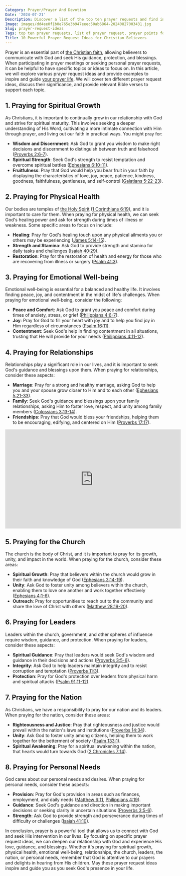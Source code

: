 ```yaml
---
Category: Prayer/Prayer And Devotion
Date: '2024-07-21'
Description: Discover a list of the top ten prayer requests and find inspiration for your own prayer meetings. Explore examples of effective prayer requests and gain ideas for meaningful and impactful prayers.
Image: images/dd4ee0f1b0e765e3b947eeec50ab6864-20240827003431.jpg
Slug: prayer-request-ideas
Tags: top ten prayer requests, list of prayer request, prayer points for prayer meetings, prayer request list, example of a prayer request, examples of prayer requests, sample prayer list, good prayer requests, prayer request ideas, prayer request examples, christian prayer meeting topics, prayer meeting topics
Title: 10 Powerful Prayer Request Ideas for Christian Believers
---
```


Prayer is an essential part of [the Christian faith](/ultimate-guide-best-order-to-read-the-bible-for-beginners), allowing believers to communicate with God and seek His guidance, protection, and blessings. When participating in prayer meetings or seeking personal prayer requests, it can be helpful to have specific topics or ideas to focus on. In this article, we will explore various prayer request ideas and provide examples to inspire and guide [your prayer life](/prayer-life). We will cover ten different prayer request ideas, discuss their significance, and provide relevant Bible verses to support each topic.

## 1. Praying for Spiritual Growth

As Christians, it is important to continually grow in our relationship with God and strive for spiritual maturity. This involves seeking a deeper understanding of His Word, cultivating a more intimate connection with Him through prayer, and living out our faith in practical ways. You might pray for:

- **Wisdom and Discernment**: Ask God to grant you wisdom to make right decisions and discernment to distinguish between truth and falsehood ([Proverbs 2:6-7](https://www.bibleref.com/Proverbs/2/Proverbs-2-6.html)).
- **Spiritual Strength**: Seek God's strength to resist temptation and overcome spiritual battles ([Ephesians 6:10-11](https://www.bibleref.com/Ephesians/6/Ephesians-6-10.html)).
- **Fruitfulness**: Pray that God would help you bear fruit in your faith by displaying the characteristics of love, joy, peace, patience, kindness, goodness, faithfulness, gentleness, and self-control ([Galatians 5:22-23](https://www.bibleref.com/Galatians/5/Galatians-5-22.html)).

## 2. Praying for Physical Health

Our bodies are temples of [the Holy Spirit](/unlocking-the-power-of-the-word-of-knowledge-a-comprehensive-guide-for-christian-believers) ([1 Corinthians 6:19](https://www.bibleref.com/1-Corinthians/6/1-Corinthians-6-19.html)), and it is important to care for them. When praying for physical health, we can seek God's healing power and ask for strength during times of illness or weakness. Some specific areas to focus on include:

- **Healing**: Pray for God's healing touch upon any physical ailments you or others may be experiencing ([James 5:14-15](https://www.bibleref.com/James/5/James-5-14.html)).
- **Strength and Stamina**: Ask God to provide strength and stamina for daily tasks and challenges ([Isaiah 40:29](https://www.bibleref.com/Isaiah/40/Isaiah-40-29.html)).
- **Restoration**: Pray for the restoration of health and energy for those who are recovering from illness or surgery ([Psalm 41:3](https://www.bibleref.com/Psalm/41/Psalm-41-3.html)).

## 3. Praying for Emotional Well-being

Emotional well-being is essential for a balanced and healthy life. It involves finding peace, joy, and contentment in the midst of life's challenges. When praying for emotional well-being, consider the following:

- **Peace and Comfort**: Ask God to grant you peace and comfort during times of anxiety, stress, or grief ([Philippians 4:6-7](https://www.bibleref.com/Philippians/4/Philippians-4-6.html)).
- **Joy**: Pray for God to fill your heart with joy and to help you find joy in Him regardless of circumstances ([Psalm 16:11](https://www.bibleref.com/Psalm/16/Psalm-16-11.html)).
- **Contentment**: Seek God's help in finding contentment in all situations, trusting that He will provide for your needs ([Philippians 4:11-12](https://www.bibleref.com/Philippians/4/Philippians-4-11.html)).

## 4. Praying for Relationships

Relationships play a significant role in our lives, and it is important to seek God's guidance and blessings upon them. When praying for relationships, consider these aspects:

- **Marriage**: Pray for a strong and healthy marriage, asking God to help you and your spouse grow closer to Him and to each other ([Ephesians 5:21-33](https://www.bibleref.com/Ephesians/5/Ephesians-5-21.html)).
- **Family**: Seek God's guidance and blessings upon your family relationships, asking Him to foster love, respect, and unity among family members ([Colossians 3:13-14](https://www.bibleref.com/Colossians/3/Colossians-3-13.html)).
- **Friendships**: Pray that God would bless your friendships, helping them to be encouraging, edifying, and centered on Him ([Proverbs 17:17](https://www.bibleref.com/Proverbs/17/Proverbs-17-17.html)).


<iframe width="560" height="315" src="https://www.youtube.com/embed/kU7wtVgXsIs" frameborder="0" allow="autoplay; encrypted-media" allowfullscreen></iframe>


## 5. Praying for the Church

The church is the body of Christ, and it is important to pray for its growth, unity, and impact in the world. When praying for the church, consider these areas:

- **Spiritual Growth**: Pray that believers within the church would grow in their faith and knowledge of God ([Ephesians 3:14-19](https://www.bibleref.com/Ephesians/3/Ephesians-3-14.html)).
- **Unity**: Ask God to foster unity among believers within the church, enabling them to love one another and work together effectively ([Ephesians 4:1-6](https://www.bibleref.com/Ephesians/4/Ephesians-4-1.html)).
- **Outreach**: Pray for opportunities to reach out to the community and share the love of Christ with others ([Matthew 28:19-20](https://www.bibleref.com/Matthew/28/Matthew-28-19.html)).

## 6. Praying for Leaders

Leaders within the church, government, and other spheres of influence require wisdom, guidance, and protection. When praying for leaders, consider these aspects:

- **Spiritual Guidance**: Pray that leaders would seek God's wisdom and guidance in their decisions and actions ([Proverbs 3:5-6](https://www.bibleref.com/Proverbs/3/Proverbs-3-5.html)).
- **Integrity**: Ask God to help leaders maintain integrity and to resist corruption and temptation ([Proverbs 11:3](https://www.bibleref.com/Proverbs/11/Proverbs-11-3.html)).
- **Protection**: Pray for God's protection over leaders from physical harm and spiritual attacks ([Psalm 91:11-12](https://www.bibleref.com/Psalm/91/Psalm-91-11.html)).

## 7. Praying for the Nation

As Christians, we have a responsibility to pray for our nation and its leaders. When praying for the nation, consider these areas:

- **Righteousness and Justice**: Pray that righteousness and justice would prevail within the nation's laws and institutions ([Proverbs 14:34](https://www.bibleref.com/Proverbs/14/Proverbs-14-34.html)).
- **Unity**: Ask God to foster unity among citizens, helping them to work together for the betterment of society ([Psalm 133:1](https://www.bibleref.com/Psalm/133/Psalm-133-1.html)).
- **Spiritual Awakening**: Pray for a spiritual awakening within the nation, that hearts would turn towards God ([2 Chronicles 7:14](https://www.bibleref.com/2-Chronicles/7/2-Chronicles-7-14.html)).

## 8. Praying for Personal Needs

God cares about our personal needs and desires. When praying for personal needs, consider these aspects:

- **Provision**: Pray for God's provision in areas such as finances, employment, and daily needs ([Matthew 6:11](https://www.bibleref.com/Matthew/6/Matthew-6-11.html), [Philippians 4:19](https://www.bibleref.com/Philippians/4/Philippians-4-19.html)).
- **Guidance**: Seek God's guidance and direction in making important decisions or seeking clarity in uncertain situations ([Proverbs 3:5-6](https://www.bibleref.com/Proverbs/3/Proverbs-3-5.html)).
- **Strength**: Ask God to provide strength and perseverance during times of difficulty or challenges ([Isaiah 41:10](https://www.bibleref.com/Isaiah/41/Isaiah-41-10.html)).

In conclusion, prayer is a powerful tool that allows us to connect with God and seek His intervention in our lives. By focusing on specific prayer request ideas, we can deepen our relationship with God and experience His love, guidance, and blessings. Whether it's praying for spiritual growth, physical health, emotional well-being, relationships, the church, leaders, the nation, or personal needs, remember that God is attentive to our prayers and delights in hearing from His children. May these prayer request ideas inspire and guide you as you seek God's presence in your life.